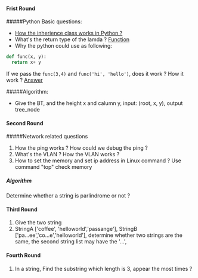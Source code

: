 #### Frist Round
#####Python Basic questions:

* [How the inherience class works in Python ?](https://github.com/UmassJin/Leetcode/blob/master/Python/python_basic.md#class-related-knowledge)
* What's the return type of the lamda ? [Function](https://github.com/UmassJin/Leetcode/blob/master/Python/python_basic.md#basic-knowledge)
* Why the python could use as following:
```python
def func(x, y):
  return x+ y 
```
If we pass the ```func(3,4)``` and ```func('hi', 'hello')```, does it work ? How it work ?
[Answer](http://stackoverflow.com/questions/2489669/function-parameter-types-in-python)

#####Algorithm:
* Give the BT, and the height x and calumn y, input: (root, x, y), output tree_node

#### Second Round
#####Network related questions 
1. How the ping works ? How could we debug the ping ? 
2. What's the VLAN ? How the VLAN works ?
3. How to set the memory and set ip address in Linux command ?
   Use command "top" check memory 

##### Algorithm 
Determine whether a string is parlindrome or not ?
 

#### Third Round 
1. Give the two string 
2. StringA ['coffee', 'helloworld','passange'], StringB ['pa...ee','co...e','helloworld'], determine whether two strings are the same, the second string list may have the '...', 

#### Fourth Round
1. In a string, Find the substring which length is 3, appear the most times ? 
  
